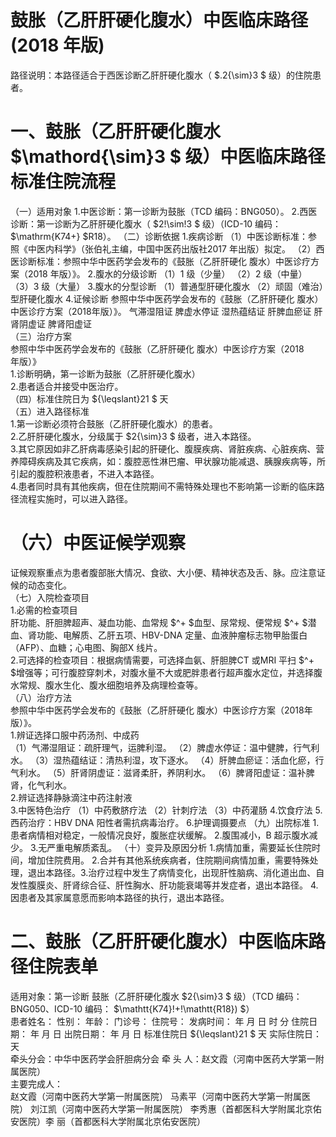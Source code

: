 # 鼓胀（乙肝肝硬化腹水）中医临床路径 (2018 年版)  
路径说明：本路径适合于西医诊断乙肝肝硬化腹水（ $.2{\sim}3 $ 级）的住院患者。  
# 一、鼓胀（乙肝肝硬化腹水 $\mathord{\sim}3 $ 级）中医临床路径标准住院流程  
（一）适用对象 1.中医诊断：第一诊断为鼓胀（TCD 编码：BNG050）。 2.西医诊断：第一诊断为乙肝肝硬化腹水（ $2\!\sim\!3 $ 级）（ICD-10 编码： $\mathrm{K74+} $R18）。  （二）诊断依据 1.疾病诊断  （1）中医诊断标准：参照《中医内科学》（张伯礼主编，中国中医药出版社2017 年出版）拟定。 （2）西医诊断标准：参照中华中医药学会发布的《鼓胀（乙肝肝硬化 腹水）中医诊疗方案（2018 年版）》。 2.腹水的分级诊断 （1）1 级（少量） （2）2 级（中量） （3）3 级（大量） 3.腹水的分型诊断 （1）普通型肝硬化腹水 （2）顽固（难治）型肝硬化腹水 4.证候诊断  参照中华中医药学会发布的《鼓胀（乙肝肝硬化 腹水）中医诊疗方案（2018年版）》。 气滞湿阻证  脾虚水停证  湿热蕴结证  肝脾血瘀证  肝肾阴虚证  脾肾阳虚证  
（三）治疗方案  
参照中华中医药学会发布的《鼓胀（乙肝肝硬化 腹水）中医诊疗方案（2018  
年版）》  
1.诊断明确，第一诊断为鼓胀（乙肝肝硬化腹水）  
2.患者适合并接受中医治疗。  
（四）标准住院日为 ${\leqslant}21 $ 天  
（五）进入路径标准  
1.第一诊断必须符合鼓胀（乙肝肝硬化腹水）的患者。  
2.乙肝肝硬化腹水，分级属于 $2{\sim}3 $  级者，进入本路径。  
3.其它原因如非乙肝病毒感染引起的肝硬化、腹膜疾病、肾脏疾病、心脏疾病、营养障碍疾病及其它疾病，如：腹腔恶性淋巴瘤、甲状腺功能减退、胰腺疾病等，所引起的腹腔积液患者，不进入本路径。  
4.患者同时具有其他疾病，但在住院期间不需特殊处理也不影响第一诊断的临床路径流程实施时，可以进入路径。  
# （六）中医证候学观察  
证候观察重点为患者腹部胀大情况、食欲、大小便、精神状态及舌、脉。应注意证候的动态变化。  
（七）入院检查项目  
1.必需的检查项目  
肝功能、肝胆脾超声、凝血功能、血常规 $^+ $血型、尿常规、便常规 $^+ $潜血、肾功能、电解质、乙肝五项、HBV-DNA 定量、血液肿瘤标志物甲胎蛋白（AFP）、血糖；心电图、胸部X 线片。  
2.可选择的检查项目：根据病情需要，可选择血氨、肝胆脾CT 或MRI 平扫 $^+ $增强等；可行腹腔穿刺术，对腹水量不大或肥胖患者行超声腹水定位，并选择腹 水常规、腹水生化、腹水细胞培养及病理检查等。  
（八）治疗方法  
参照中华中医药学会发布的《鼓胀（乙肝肝硬化 腹水）中医诊疗方案（2018年版）》。  
1.辨证选择口服中药汤剂、中成药  
（1）气滞湿阻证：疏肝理气，运脾利湿。 （2）脾虚水停证：温中健脾，行气利水。 （3）湿热蕴结证：清热利湿，攻下逐水。 （4）肝脾血瘀证：活血化瘀，行气利水。  （5）肝肾阴虚证：滋肾柔肝，养阴利水。 （6）脾肾阳虚证：温补脾肾，化气利水。  
2.辨证选择静脉滴注中药注射液  
3.中医特色治疗 （1）中药敷脐疗法 （2）针刺疗法 （3）中药灌肠 4.饮食疗法 5.西药治疗：HBV DNA 阳性者需抗病毒治疗。 6.护理调摄要点  （九）出院标准 1.患者病情相对稳定，一般情况良好，腹胀症状缓解。 2.腹围减小，B 超示腹水减少。 3.无严重电解质紊乱。 （十）变异及原因分析 1.病情加重，需要延长住院时间，增加住院费用。 2.合并有其他系统疾病者，住院期间病情加重，需要特殊处理，退出本路径。3.治疗过程中发生了病情变化，出现肝性脑病、消化道出血、自发性腹膜炎、肝肾综合征、肝性胸水、肝功能衰竭等并发症者，退出本路径。 4.因患者及其家属意愿而影响本路径的执行，退出本路径。  
# 二、鼓胀（乙肝肝硬化腹水）中医临床路径住院表单  
适用对象：第一诊断 鼓胀（乙肝肝硬化腹水 $2{\sim}3 $ 级）（TCD 编码：BNG050、ICD-10 编码： $\mathtt{K74}\!+\!\mathtt{R18}) $）  
患者姓名：          性别：    年龄：    门诊号：           住院号：             发病时间：    年  月  日  时  分 住院日期：    年  月  日 出院日期：   年  月   日 标准住院日 ${\leqslant}21 $ 天                实际住院日：    天  
牵头分会：中华中医药学会肝胆病分会 牵 头 人：赵文霞（河南中医药大学第一附属医院）  
主要完成人：  
赵文霞（河南中医药大学第一附属医院） 马素平（河南中医药大学第一附属医院） 刘江凯（河南中医药大学第一附属医院） 李秀惠（首都医科大学附属北京佑安医院）李  丽（首都医科大学附属北京佑安医院）  